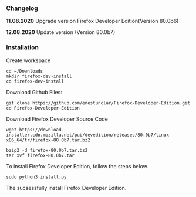 ### Changelog

**11.08.2020**
Upgrade version Firefox Developer Edition(Version 80.0b6)

**12.08.2020**
Update version (Version 80.0b7)

### Installation 

Create workspace
```
cd ~/Downloads
mkdir firefox-dev-install
cd firefox-dev-install
```

Download Github Files:
```
git clone https://github.com/enestunclar/Firefox-Developer-Edition.git
cd Firefox-Developer-Edition
```

Download Firefox Developer Source Code

```
wget https://download-installer.cdn.mozilla.net/pub/devedition/releases/80.0b7/linux-x86_64/tr/firefox-80.0b7.tar.bz2

bzip2 -d firefox-80.0b7.tar.bz2
tar xvf firefox-80.0b7.tar
```

To install Firefox Developer Edition, follow the steps below.

```
sudo python3 install.py
```

The sucsessfully install Firefox Developer Edition.


